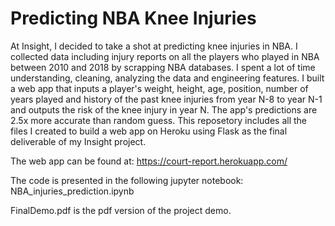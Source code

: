 # Predicting NBA Knee Injuries 

At Insight, I decided to take a shot at predicting knee injuries in NBA. I collected data including injury reports on all the players who played in NBA between 2010 and 2018 by scrapping NBA databases. I spent a lot of time understanding, cleaning, analyzing the data and engineering features. I built a web app that inputs a player's weight, height, age, position, number of years played and history of the past knee injuries from year N-8 to year N-1 and outputs the risk of the knee injury in year N. The app's predictions are 2.5x more accurate than random guess. This reposetory includes all the files I created to build a web app on Heroku using Flask as the final deliverable of my Insight project.

The web app can be found at: https://court-report.herokuapp.com/

The code is presented in the following jupyter notebook: NBA_injuries_prediction.ipynb 

FinalDemo.pdf is the pdf version of the project demo.  

